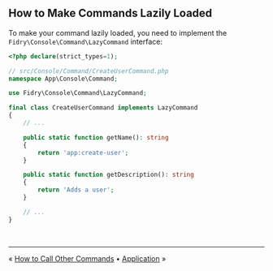 ## How to Make Commands Lazily Loaded

To make your command lazily loaded, you need to implement the
`Fidry\Console\Command\LazyCommand` interface:

```php
<?php declare(strict_types=1);

// src/Console/Command/CreateUserCommand.php
namespace App\Console\Command;

use Fidry\Console\Command\LazyCommand;

final class CreateUserCommand implements LazyCommand
{
    // ...

    public static function getName(): string
    {
        return 'app:create-user';
    }

    public static function getDescription(): string
    {
        return 'Adds a user';
    }

    // ...
}
```


<br />
<hr />

« [How to Call Other Commands](call-other-commands.md) • [Application](application.md) »
